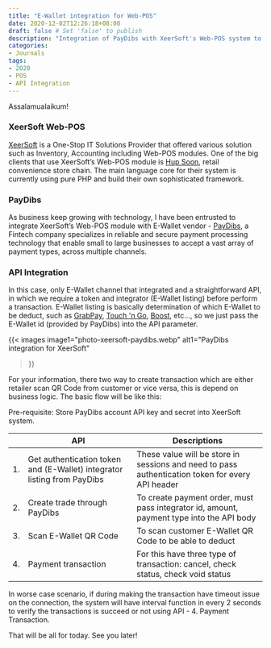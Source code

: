 ```yaml
---
title: "E-Wallet integration for Web-POS"
date: 2020-12-02T12:26:18+08:00
draft: false # Set 'false' to publish
description: "Integration of PayDibs with XeerSoft's Web-POS system to allow customer to pay with E-Wallet"
categories:
- Journals
tags:
- 2020
- POS
- API Integration
---
```


Assalamualaikum!

### XeerSoft Web-POS

[XeerSoft](https://xeersoft.com/) is a One-Stop IT Solutions Provider that offered various solution such as Inventory, Accounting including Web-POS modules. One of the big clients that use XeerSoft’s Web-POS module is [Hup Soon](https://www.hupsoonfood.com/), retail convenience store chain. The main language core for their system is currently using pure PHP and build their own sophisticated framework.

### PayDibs

As business keep growing with technology, I have been entrusted to integrate XeerSoft’s Web-POS module with E-Wallet vendor - [PayDibs](https://www.paydibs.com/), a Fintech company specializes in reliable and secure payment processing technology that enable small to large businesses to accept a vast array of payment types, across multiple channels.

### API Integration

In this case, only E-Wallet channel that integrated and a straightforward API, in which we require a token and integrator (E-Wallet listing) before perform a transaction. E-Wallet listing is basically determination of which E-Wallet to be deduct, such as [GrabPay](https://www.grab.com/my/pay/), [Touch 'n Go](https://www.touchngo.com.my/), [Boost](https://www.myboost.com.my/), etc..., so we just pass the E-Wallet id (provided by PayDibs) into the API parameter.

{{< images
image1="photo-xeersoft-paydibs.webp"
alt1="PayDibs integration for XeerSoft"
>}}

For your information, there two way to create transaction which are either retailer scan QR Code from customer or vice versa, this is depend on business logic. The basic flow will be like this:

Pre-requisite: Store PayDibs account API key and secret into XeerSoft system.

| | API | Descriptions | 
| --- | --- | --- |
| 1. | Get authentication token and (E-Wallet) integrator listing from PayDibs | These value will be store in sessions and need to pass authentication token for every API header |
| 2. | Create trade through PayDibs | To create payment order, must pass integrator id, amount, payment type into the API body |
| 3. | Scan E-Wallet QR Code | To scan customer E-Wallet QR Code to be able to deduct |
| 4. | Payment transaction | For this have three type of transaction: cancel, check status, check void status |

In worse case scenario, if during making the transaction have timeout issue on the connection, the system will have interval function in every 2 seconds to verify the transactions is succeed or not using API - 4. Payment Transaction.

That will be all for today. See you later!